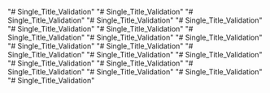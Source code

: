 "# Single_Title_Validation" 
"# Single_Title_Validation" 
"# Single_Title_Validation" 
"# Single_Title_Validation" 
"# Single_Title_Validation" 
"# Single_Title_Validation" 
"# Single_Title_Validation" 
"# Single_Title_Validation" 
"# Single_Title_Validation" 
"# Single_Title_Validation" 
"# Single_Title_Validation" 
"# Single_Title_Validation" 
"# Single_Title_Validation" 
"# Single_Title_Validation" 
"# Single_Title_Validation" 
"# Single_Title_Validation" 
"# Single_Title_Validation" 
"# Single_Title_Validation" 
"# Single_Title_Validation" 
"# Single_Title_Validation" 
"# Single_Title_Validation" 
